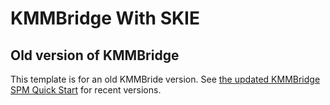 # KMMBridge With SKIE

## Old version of KMMBridge

This template is for an old KMMBride version. See [the updated KMMBridge SPM Quick Start](https://touchlab.co/kmmbridge/spmquickstart) for recent versions.
